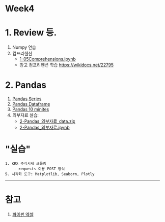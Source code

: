 # Week4

# 1. Review 등.

1. Numpy 연습
2. 컴프리헨션
    - [1-05Comprehensions.ipynb](notebooks/1-05Comprehensions.ipynb)
    - 참고 컴프리헨션 학습 https://wikidocs.net/22795

# 2. Pandas

1. [Pandas Series](notebooks/2-04Pandas_Series-0.ipynb)
2. [Pandas Dataframe](notebooks/2-05Pandas_DataFrame-0.ipynb)
3. [Pandas 10 minites](https://pandas.pydata.org/docs/user_guide/10min.html)
4. 외부자료 실습:
     - [2-Pandas_외부자료_data.zip](notebooks/2-Pandas_외부자료_data.zip)
     - [2-Pandas_외부자료.ipynb](notebooks/2-Pandas_외부자료.ipynb)

# "실습"
    1. KRX 주식시세 크롤링
        - requests 이용 POST 방식
    5. 시각화 도구: Matplotlib, Seaborn, Plotly


---
# 참고

1. [파이썬 엑셀](https://github.com/wikibook/pyexcel)
